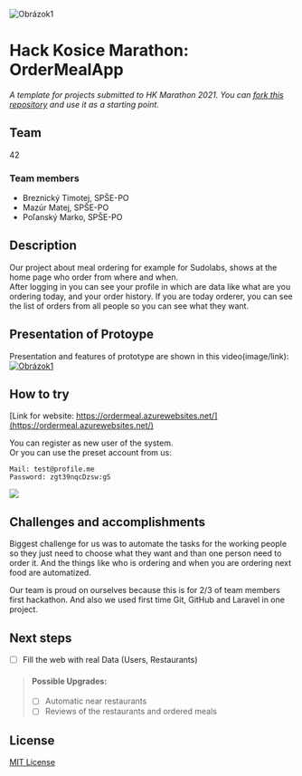 ![Obrázok1](https://user-images.githubusercontent.com/41269745/115898763-3485d800-a45e-11eb-88aa-5d5521ec765b.png)


# Hack Kosice Marathon: OrderMealApp

*A template for projects submitted to HK Marathon 2021. You can [fork this repository](https://docs.github.com/en/github/getting-started-with-github/fork-a-repo) and use it as a starting point.*

## Team

42

### Team members

- Breznický Timotej, SPŠE-PO
- Mazúr Matej, SPŠE-PO
- Poľanský Marko, SPŠE-PO

## Description

Our project about meal ordering for example for Sudolabs, shows at the home page who order from where and when.  
After logging in you can see your profile in which are data like what are you ordering today, and your order history. If you are today orderer, you can see the list of orders from all people so you can see what they want.

## Presentation of Protoype

Presentation and features of prototype are shown in this video(image/link):
[![Obrázok1](https://user-images.githubusercontent.com/41269745/114224997-199d6900-9972-11eb-81e4-a4f3dd65ea29.png)](https://youtu.be/064sRkHrSnY)  

## How to try

[Link for website: https://ordermeal.azurewebsites.net/](https://ordermeal.azurewebsites.net/)

You can register as new user of the system.  
Or you can use the preset account from us:
```
Mail: test@profile.me
Password: zgt39nqcDzsw:gS
```

![](https://mazur.blob.core.windows.net/obrazky/Screenshot%202021-04-09%20160304.png?sp=rl&st=2021-04-09T13:50:44Z&se=2092-12-10T13:50:00Z&sv=2020-02-10&sr=b&sig=UX5GOhtkkZIMzvjg55C4rEVm1FPFm4Af51mzRNcxm%2FY%3D)  


## Challenges and accomplishments

Biggest challenge for us was to automate the tasks for the working people so they just need to choose what they want and than one person need to order it. And the things like who is ordering and when you are ordering next food are automatized. 

Our team is proud on ourselves because this is for 2/3 of team members first hackathon. And also we used first time Git, GitHub and Laravel in one project.


## Next steps

* [ ] Fill the web with real Data (Users, Restaurants)  
>#### Possible Upgrades:
>* [ ] Automatic near restaurants
>* [ ] Reviews of the restaurants and ordered meals

## License

[MIT License](https://github.com/42-HackKosice/1B-OrderMealApp/blob/main/LICENSE)

